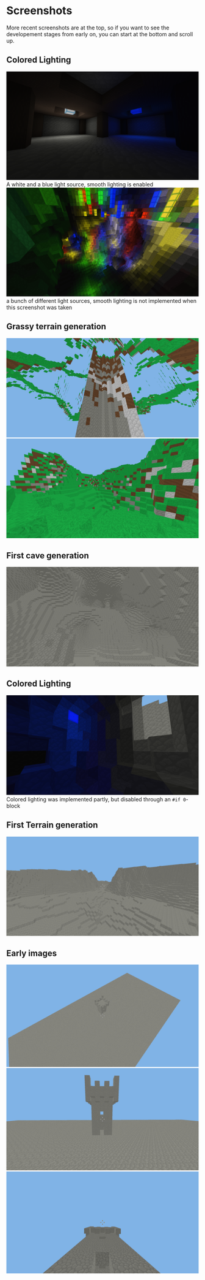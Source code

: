 # Screenshots
More recent screenshots are at the top, so if you want to see the developement stages from early on, you can start at the bottom and scroll up.

## Colored Lighting
![](009.png)
A white and a blue light source, smooth lighting is enabled
![](008.png)
a bunch of different light sources, smooth lighting is not implemented when this screenshot was taken

## Grassy terrain generation
![](007.png)
![](006.png)

## First cave generation
![](005.png)

## Colored Lighting
![](004.png)
Colored lighting was implemented partly, but disabled through an `#if 0`-block

## First Terrain generation
![](003.png)

## Early images
![](002.png)
![](001.png)
![](000.png)
